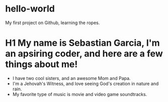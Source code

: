 # hello-world
My first project on Github, learning the ropes.
# H1 My name is Sebastian Garcia, I'm an apsiring coder, and here are a few things about me!
- I have two cool sisters, and an awesome Mom and Papa.
- I'm a Jehovah's Witness, and love seeing God's creation in nature and rain.
- My favorite type of music is movie and video game soundtracks.

